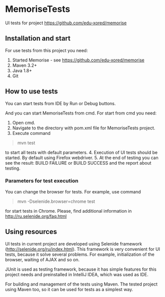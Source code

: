 # MemoriseTests
UI tests for project https://github.com/edu-xored/memorise

## Installation and start
For use tests from this project you need:
1. Started Memorise - see https://github.com/edu-xored/memorise
2. Maven 3.2+
3. Java 1.8+
4. Git

## How to use tests
You can start tests from IDE by Run or Debug buttons. 

And you can start MemoriseTests from cmd. For start from cmd you need:
1. Open cmd.
2. Navigate to the directory with pom.xml file for MemoriseTests project.
3. Execute command
>mvn test

to start all tests with default parameters.
4. Execution of UI tests should be started. By default using Firefox webdriver.
5. At the end of testing you can see the result: BUILD FAILURE or BUILD SUCCESS and the report about testing.

### Parameters for test execution

You can change the browser for tests. For example, use command
>mvn -Dselenide.browser=chrome test

for start tests in Chrome. 
Please, find additional information in http://ru.selenide.org/faq.html

## Using resources

UI tests in current project are developed using Selenide framework (http://selenide.org/ru/index.html). This framework is very convenient for UI tests, because it solve several problems. For example, initialization of the browser, waiting of AJAX and so on.

JUnit is used as testing framework, because it has simple features for this project needs and preinstalled in IntelliJ IDEA, which was used as IDE.

For building and management of the tests using Maven. The tested project using Maven too, so it can be used for tests as a simplest way.
